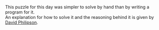 This puzzle for this day was simpler to solve by hand than by writing a program for it. <br>
An explanation for how to solve it and the reasoning behind it is given by [David Philipson](https://github.com/dphilipson/advent-of-code-2021/blob/master/src/days/day24.rs).
